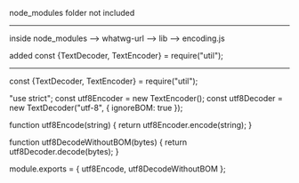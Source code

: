 node_modules folder not included

____________

inside node_modules --> whatwg-url --> lib --> encoding.js

added const {TextDecoder, TextEncoder} = require("util");




__________________________________________

const {TextDecoder, TextEncoder} = require("util");

"use strict";
const utf8Encoder = new TextEncoder();
const utf8Decoder = new TextDecoder("utf-8", { ignoreBOM: true });

function utf8Encode(string) {
  return utf8Encoder.encode(string);
}

function utf8DecodeWithoutBOM(bytes) {
  return utf8Decoder.decode(bytes);
}

module.exports = {
  utf8Encode,
  utf8DecodeWithoutBOM
};
